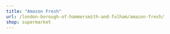 ```yaml
---
title: "Amazon Fresh"
url: /london-borough-of-hammersmith-and-fulham/amazon-fresh/
shop: supermarket
---
```

